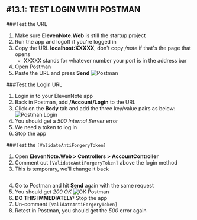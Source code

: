 #13.1: TEST LOGIN WITH POSTMAN
---
###Test the URL
1. Make sure **ElevenNote.Web** is still the startup project
2. Run the app and logoff if you're logged in
3. Copy the URL **localhost:XXXXX**, don't copy */note* if that's the page that opens
   * XXXXX stands for whatever number your port is in the address bar
4. Open Postman
5. Paste the URL and press **Send**
![Postman](/assets/13.1-A.png)

###Test the Login URL
1. Login in to your ElevenNote app
2. Back in Postman, add **/Account/Login** to the URL
3. Click on the **Body** tab and add the three key/value pairs as below:
![Postman Login](/assets/13.1-B.png)
4. You should get a *500 Internal Server* error
5. We need a token to log in
6. Stop the app

###Test the `[ValidateAntiForgeryToken]`
1. Open **ElevenNote.Web > Controllers > AccountController**
2. Comment out `[ValidateAntiForgeryToken]` above the login method
3. This is temporary, we'll change it back
    ```cs

    ```
4. Go to Postman and hit **Send** again with the same request
5. You should get *200 OK*
![OK Postman](/assets/13.1-C.png)
6. **DO THIS IMMEDIATELY:** Stop the app
7. Un-comment `[ValidateAntiForgeryToken]`
8. Retest in Postman, you should get the *500* error again